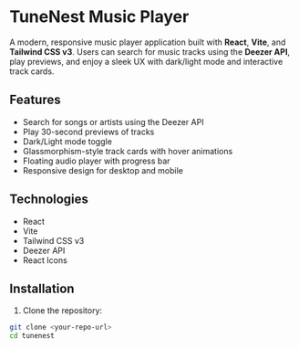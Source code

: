 # TuneNest Music Player

A modern, responsive music player application built with **React**, **Vite**, and **Tailwind CSS v3**. Users can search for music tracks using the **Deezer API**, play previews, and enjoy a sleek UX with dark/light mode and interactive track cards.

## Features

- Search for songs or artists using the Deezer API
- Play 30-second previews of tracks
- Dark/Light mode toggle
- Glassmorphism-style track cards with hover animations
- Floating audio player with progress bar
- Responsive design for desktop and mobile

## Technologies

- React
- Vite
- Tailwind CSS v3
- Deezer API
- React Icons

## Installation

1. Clone the repository:

```bash
git clone <your-repo-url>
cd tunenest
```
